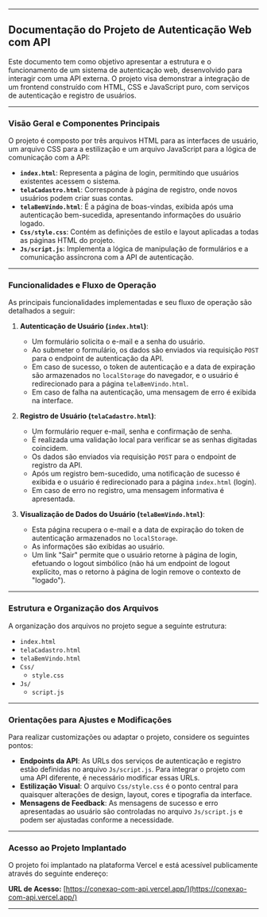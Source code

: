 -------------------------------

## Documentação do Projeto de Autenticação Web com API

Este documento tem como objetivo apresentar a estrutura e o funcionamento de um sistema de autenticação web, desenvolvido para interagir com uma API externa. O projeto visa demonstrar a integração de um frontend construído com HTML, CSS e JavaScript puro, com serviços de autenticação e registro de usuários.

-------------------------------

### Visão Geral e Componentes Principais

O projeto é composto por três arquivos HTML para as interfaces de usuário, um arquivo CSS para a estilização e um arquivo JavaScript para a lógica de comunicação com a API:

* **`index.html`**: Representa a página de login, permitindo que usuários existentes acessem o sistema.
* **`telaCadastro.html`**: Corresponde à página de registro, onde novos usuários podem criar suas contas.
* **`telaBemVindo.html`**: É a página de boas-vindas, exibida após uma autenticação bem-sucedida, apresentando informações do usuário logado.
* **`Css/style.css`**: Contém as definições de estilo e layout aplicadas a todas as páginas HTML do projeto.
* **`Js/script.js`**: Implementa a lógica de manipulação de formulários e a comunicação assíncrona com a API de autenticação.

-------------------------------

### Funcionalidades e Fluxo de Operação

As principais funcionalidades implementadas e seu fluxo de operação são detalhados a seguir:

1.  **Autenticação de Usuário (`index.html`)**:
    * Um formulário solicita o e-mail e a senha do usuário.
    * Ao submeter o formulário, os dados são enviados via requisição `POST` para o endpoint de autenticação da API.
    * Em caso de sucesso, o token de autenticação e a data de expiração são armazenados no `localStorage` do navegador, e o usuário é redirecionado para a página `telaBemVindo.html`.
    * Em caso de falha na autenticação, uma mensagem de erro é exibida na interface.

2.  **Registro de Usuário (`telaCadastro.html`)**:
    * Um formulário requer e-mail, senha e confirmação de senha.
    * É realizada uma validação local para verificar se as senhas digitadas coincidem.
    * Os dados são enviados via requisição `POST` para o endpoint de registro da API.
    * Após um registro bem-sucedido, uma notificação de sucesso é exibida e o usuário é redirecionado para a página `index.html` (login).
    * Em caso de erro no registro, uma mensagem informativa é apresentada.

3.  **Visualização de Dados do Usuário (`telaBemVindo.html`)**:
    * Esta página recupera o e-mail e a data de expiração do token de autenticação armazenados no `localStorage`.
    * As informações são exibidas ao usuário.
    * Um link "Sair" permite que o usuário retorne à página de login, efetuando o logout simbólico (não há um endpoint de logout explícito, mas o retorno à página de login remove o contexto de "logado").

-------------------------------

### Estrutura e Organização dos Arquivos

A organização dos arquivos no projeto segue a seguinte estrutura:

* `index.html`
* `telaCadastro.html`
* `telaBemVindo.html`
* `Css/`
    * `style.css`
* `Js/`
    * `script.js`

-------------------------------

### Orientações para Ajustes e Modificações

Para realizar customizações ou adaptar o projeto, considere os seguintes pontos:

* **Endpoints da API**: As URLs dos serviços de autenticação e registro estão definidas no arquivo `Js/script.js`. Para integrar o projeto com uma API diferente, é necessário modificar essas URLs.
* **Estilização Visual**: O arquivo `Css/style.css` é o ponto central para quaisquer alterações de design, layout, cores e tipografia da interface.
* **Mensagens de Feedback**: As mensagens de sucesso e erro apresentadas ao usuário são controladas no arquivo `Js/script.js` e podem ser ajustadas conforme a necessidade.

-------------------------------

### Acesso ao Projeto Implantado

O projeto foi implantado na plataforma Vercel e está acessível publicamente através do seguinte endereço:

**URL de Acesso:** [https://conexao-com-api.vercel.app/](https://conexao-com-api.vercel.app/)

-------------------------------
